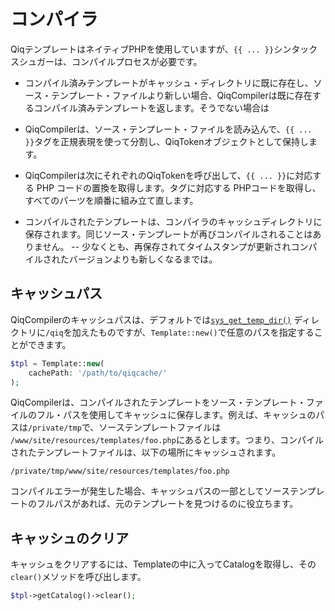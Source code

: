 # コンパイラ

QiqテンプレートはネイティブPHPを使用していますが、`{{ ... }}`シンタックスシュガーは、コンパイルプロセスが必要です。

- コンパイル済みテンプレートがキャッシュ・ディレクトリに既に存在し、ソース・テンプレート・ファイルより新しい場合、QiqCompilerは既に存在するコンパイル済みテンプレートを返します。そうでない場合は

- QiqCompilerは、ソース・テンプレート・ファイルを読み込んで、`{{ ... }}`タグを正規表現を使って分割し、QiqTokenオブジェクトとして保持します。

- QiqCompilerは次にそれぞれのQiqTokenを呼び出して、`{{ ... }}`に対応する PHP コードの置換を取得します。タグに対応する PHPコードを取得し、すべてのパーツを順番に組み立て直します。

- コンパイルされたテンプレートは、コンパイラのキャッシュディレクトリに保存されます。同じソース・テンプレートが再びコンパイルされることはありません。 -- 少なくとも、再保存されてタイムスタンプが更新されコンパイルされたバージョンよりも新しくなるまでは。

## キャッシュパス

QiqCompilerのキャッシュパスは、デフォルトでは[`sys_get_temp_dir()`](https://php.net/sys_get_temp_dir) ディレクトリに`/qiq`を加えたものですが、`Template::new()`で任意のパスを指定することができます。

```php
$tpl = Template::new(
    cachePath: '/path/to/qiqcache/'
);
```

QiqCompilerは、コンパイルされたテンプレートをソース・テンプレート・ファイルのフル・パスを使用してキャッシュに保存します。例えば、キャッシュのパスは`/private/tmp`で、ソーステンプレートファイルは `/www/site/resources/templates/foo.php`にあるとします。つまり、コンパイルされたテンプレートファイルは、以下の場所にキャッシュされます。

    /private/tmp/www/site/resources/templates/foo.php

コンパイルエラーが発生した場合、キャッシュパスの一部としてソーステンプレートのフルパスがあれば、元のテンプレートを見つけるのに役立ちます。

## キャッシュのクリア

キャッシュをクリアするには、Templateの中に入ってCatalogを取得し、その`clear()`メソッドを呼び出します。

```php
$tpl->getCatalog()->clear();
```

